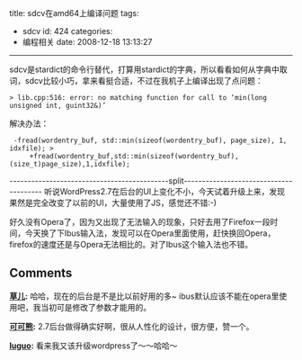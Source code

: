 title: sdcv在amd64上编译问题
tags:
  - sdcv
id: 424
categories:
  - 编程相关
date: 2008-12-18 13:13:27
---

sdcv是stardict的命令行替代，打算用stardict的字典，所以看看如何从字典中取词，sdcv比较小巧，拿来看挺合适，不过在我机子上编译出现了点问题：

	> lib.cpp:516: error: no matching function for call to ‘min(long unsigned int, guint32&)’

解决办法：

     -fread(wordentry_buf, std::min(sizeof(wordentry_buf), page_size), 1, idxfile); > 
         +fread(wordentry_buf,std::min(sizeof(wordentry_buf),(size_t)page_size),1,idxfile);

--------------------------------------------split---------------------------------------
听说WordPress2.7在后台的UI上变化不小，今天试着升级上来，发现果然是完全改变了以前的UI，大量使用了JS，感觉还不错:-)

好久没有Opera了，因为又出现了无法输入的现象，只好去用了Firefox一段时间，今天换了下Ibus输入法，发现可以在Opera里面使用，赶快换回Opera，firefox的速度还是与Opera无法相比的。对了Ibus这个输入法也不错。
## Comments

**[草儿](#4691 "2008-12-18 19:02:34"):** 哈哈，现在的后台是不是比以前好用的多~ ibus默认应该不能在opera里使用吧，我当初可是修改了参数才能用的。

**[可可熊](#4699 "2008-12-19 09:29:15"):** 2.7后台做得确实好啊，很从人性化的设计，很方便，赞一个。

**[luguo](#4696 "2008-12-18 23:43:18"):** 看来我又该升级wordpress了～～哈哈～

